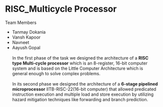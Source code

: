 # RISC_Multicycle Processor
Team Members
* Tanmay Dokania
* Vansh Kapoor
* Navneet
* Aayush Gopal\
  \
In the first phase of the task we designed the architecture of a **RISC type Multi-cycle processor** which is an 8-register, 16-bit computer system and is
based on the Little Computer Architecture which is general enough to solve complex problems.\
\
In its second phase we designed the architecture of a **6-stage pipelined microprocessor** IITB-RISC-22(16-bit computer)
that allowed predicated instruction execution and multiple load and store execution by utilizing 
hazard mitigation techniques like forwarding and branch prediction.
